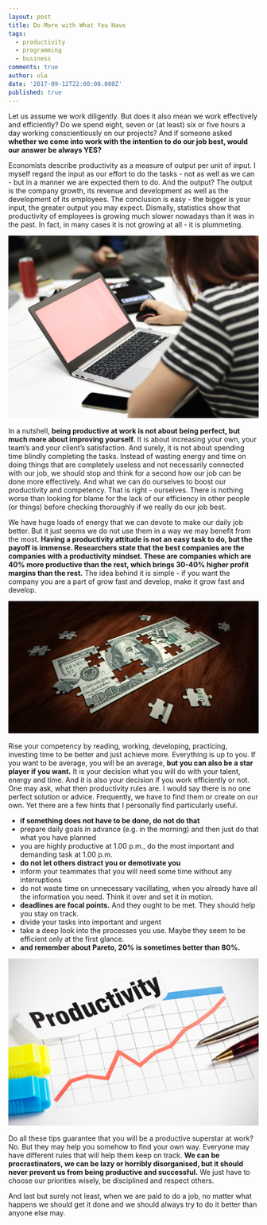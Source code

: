 ```yaml
---
layout: post
title: Do More with What You Have
tags:
  - productivity
  - programming
  - business
comments: true
author: ula
date: '2017-09-12T22:00:00.000Z'
published: true
---
```

Let us assume we work diligently. But does it also mean we work effectively and efficiently? Do we spend eight, seven or (at least) six or five hours a day working conscientiously on our projects? And if someone asked **whether we come into work with the intention to do our job best, would our answer be always YES?**

Economists describe productivity as a measure of output per unit of input. I myself regard the input as our effort to do the tasks - not as well as we can - but in a manner we are expected them to do. And the output? The output is the company growth, its revenue and development as well as the development of its employees. The conclusion is easy - the bigger is your input, the greater output you may expect. Dismally, statistics show that productivity of employees is growing much slower nowadays than it was in the past. In fact, in many cases it is not growing at all - it is plummeting.

![Photo 1](/images/do-more-with-what-you-have/photo1.jpg)

In a nutshell, **being productive at work is not about being perfect, but much more about improving yourself.** It is about increasing your own, your team’s and your client’s satisfaction. And surely, it is not about spending time blindly completing the tasks. Instead of wasting energy and time on doing things that are completely useless and not necessarily connected with our job, we should stop and think for a second how our job can be done more effectively. And what we can do ourselves to boost our productivity and competency. That is right - ourselves. There is nothing worse than looking for blame for the lack of our efficiency in other people (or things) before checking thoroughly if we really do our job best.

We have huge loads of energy that we can devote to make our daily job better. But it just seems we do not use them in a way we may benefit from the most. **Having a productivity attitude is not an easy task to do, but the payoff is immense. Researchers state that the best companies are the companies with a productivity mindset. These are companies which are 40% more productive than the rest, which brings 30-40% higher profit margins than the rest.**  The idea behind it is simple - if you want the company you are a part of grow fast and develop, make it grow fast and develop.

![Photo 2](/images/do-more-with-what-you-have/photo2.jpg)

Rise your competency by reading, working, developing, practicing, investing time to be better and just achieve more. Everything is up to you. If you want to be average, you will be an average, **but you can also be a star player if you want.**  It is your decision what you will do with your talent, energy and time.  And it is also your decision if you work efficiently or not.
One may ask, what then productivity rules are. I would say there is no one perfect solution or advice. Frequently, we have to find them or create on our own. Yet there are a few hints that I personally find particularly useful.
 - **if something does not have to be done, do not do that**
 - prepare daily goals in advance (e.g. in the morning) and then just do that what you have planned
 - you are highly productive at 1.00 p.m., do the most important and demanding task at 1.00 p.m.
 - **do not let others distract you or demotivate you**
 - inform your teammates that you will need some time without any interruptions
 - do not waste time on unnecessary vacillating, when you already have all the information you need. Think it over and set it in motion.
 - **deadlines are focal points.** And they ought to be met. They should help you stay on track.
 - divide your tasks into important and urgent
 - take a deep look into the processes you use. Maybe they seem to be efficient only at the first glance.
 - **and remember about Pareto, 20% is sometimes better than 80%.**

![Photo 3](/images/do-more-with-what-you-have/photo3.jpg)

Do all these tips guarantee that you will be a productive superstar at work? No. But they may help you somehow to find your own way. Everyone may have different rules that will help them keep on track. **We can be procrastinators, we can be lazy or horribly disorganised, but it should never prevent us from being productive and successful.** We just have to choose our priorities wisely, be disciplined and respect others.

And last but surely not least, when we are paid to do a job, no matter what happens we should get it done and we should  always try to do it better than anyone else may.
